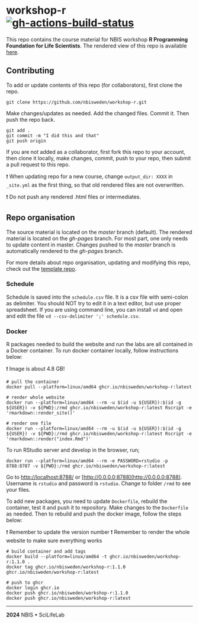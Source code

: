 # workshop-r [![gh-actions-build-status](https://github.com/nbisweden/workshop-r/workflows/build/badge.svg)](https://github.com/nbisweden/workshop-r/actions?workflow=build)

This repo contains the course material for NBIS workshop **R Programming Foundation for Life Scientists**. The rendered view of this repo is available [here](https://nbisweden.github.io/workshop-r/).

## Contributing

To add or update contents of this repo (for collaborators), first clone the repo.

```
git clone https://github.com/nbisweden/workshop-r.git
```

Make changes/updates as needed. Add the changed files. Commit it. Then push the repo back.

```
git add .
git commit -m "I did this and that"
git push origin
```

If you are not added as a collaborator, first fork this repo to your account, then clone it locally, make changes, commit, push to your repo, then submit a pull request to this repo.

:exclamation: When updating repo for a new course, change `output_dir: XXXX` in `_site.yml` as the first thing, so that old rendered files are not overwritten.

:exclamation: Do not push any rendered .html files or intermediates.

## Repo organisation

The source material is located on the *master* branch (default). The rendered material is located on the *gh-pages* branch. For most part, one only needs to update content in master. Changes pushed to the *master* branch is automatically rendered to the *gh-pages* branch.

For more details about repo organisation, updating and modifying this repo, check out the [template repo](https://github.com/royfrancis/workshop-template-rmd-ga).

### Schedule

Schedule is saved into the `schedule.csv` file. It is a csv file with semi-colon as delimiter. You should NOT try to edit it in a text editor, but use proper spreadsheet.
If you are using command line, you can install `vd` and open and edit the file `vd --csv-delimiter ';' schedule.csv`.

### Docker

R packages needed to build the website and run the labs are all contained in a Docker container. To run docker container locally, follow instructions below:

:exclamation: Image is about 4.8 GB!

```
# pull the container
docker pull --platform=linux/amd64 ghcr.io/nbisweden/workshop-r:latest

# render whole website
docker run --platform=linux/amd64 --rm -u $(id -u ${USER}):$(id -g ${USER}) -v ${PWD}:/rmd ghcr.io/nbisweden/workshop-r:latest Rscript -e 'rmarkdown::render_site()'

# render one file
docker run --platform=linux/amd64 --rm -u $(id -u ${USER}):$(id -g ${USER}) -v ${PWD}:/rmd ghcr.io/nbisweden/workshop-r:latest Rscript -e 'rmarkdown::render("index.Rmd")'
```

To run RStudio server and develop in the browser, run;

```
docker run --platform=linux/amd64 --rm -e PASSWORD=rstudio -p 8788:8787 -v ${PWD}:/rmd ghcr.io/nbisweden/workshop-r:latest
```

Go to [http://localhost:8788/](http://localhost:8788/) or [http://0.0.0.0:8788](http://0.0.0.0:8788). Username is `rstudio` and password is `rstudio`. Change to folder `/rmd` to see your files.

To add new packages, you need to update `Dockerfile`, rebuild the container, test it and push it to repository. Make changes to the `Dockerfile` as needed. Then to rebuild and push the docker image, follow the steps below:

:exclamation: Remember to update the version number
:exclamation: Remember to render the whole website to make sure everything works

```
# build container and add tags
docker build --platform=linux/amd64 -t ghcr.io/nbisweden/workshop-r:1.1.0 .
docker tag ghcr.io/nbisweden/workshop-r:1.1.0 ghcr.io/nbisweden/workshop-r:latest

# push to ghcr
docker login ghcr.io
docker push ghcr.io/nbisweden/workshop-r:1.1.0
docker push ghcr.io/nbisweden/workshop-r:latest
```

---

**2024** NBIS • SciLifeLab
